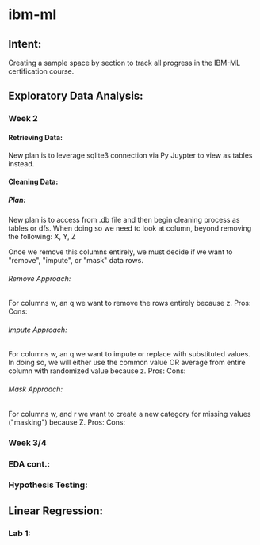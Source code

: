 # ibm-ml
## Intent: 
Creating a sample space by section to track all progress in the IBM-ML certification course. 

## Exploratory Data Analysis:
### Week 2
#### Retrieving Data: 
New plan is to leverage sqlite3 connection via Py Juypter to view as tables instead. 

#### Cleaning Data: 
##### Plan: 
New plan is to access from .db file and then begin cleaning process as tables or dfs. 
When doing so we need to look at column, beyond removing the following: 
X, Y, Z

Once we remove this columns entirely, we must decide if we want to "remove", "impute", or "mask" data rows. 
###### Remove Approach: 
For columns w, an q we want to remove the rows entirely because z. 
Pros:
Cons:

###### Impute Approach: 
For columns w, an q we want to impute or replace with substituted values. In doing so, we will either use the common value OR average from entire column with randomized value because z. 
Pros:
Cons:

###### Mask Approach: 
For columns w, and r we want to create a new category for missing values ("masking") because Z. 
Pros:
Cons:


### Week 3/4
### EDA cont.: 

### Hypothesis Testing:

## Linear Regression: 
### Lab 1:


